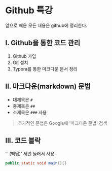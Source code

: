 # Github 특강

앞으로 배운 모든 내용은 github에 정리한다.



## I. Github을 통한 코드 관리

1. Github 가입
2. Git 설치
3. Typora를 통한 마크다운 문서 정리



## II. 마크다운(markdown) 문법

* 대제목은 `#`
* 중제목은 `##`
* 소제목은 `###` 사용

> 추가적인 문법은 Google에 '마크다운 문법' 검색
>
> 

## III. 코드 블락

'` (백팁)' 세번 눌러서 사용 

```java
public static void main(){}
```

























